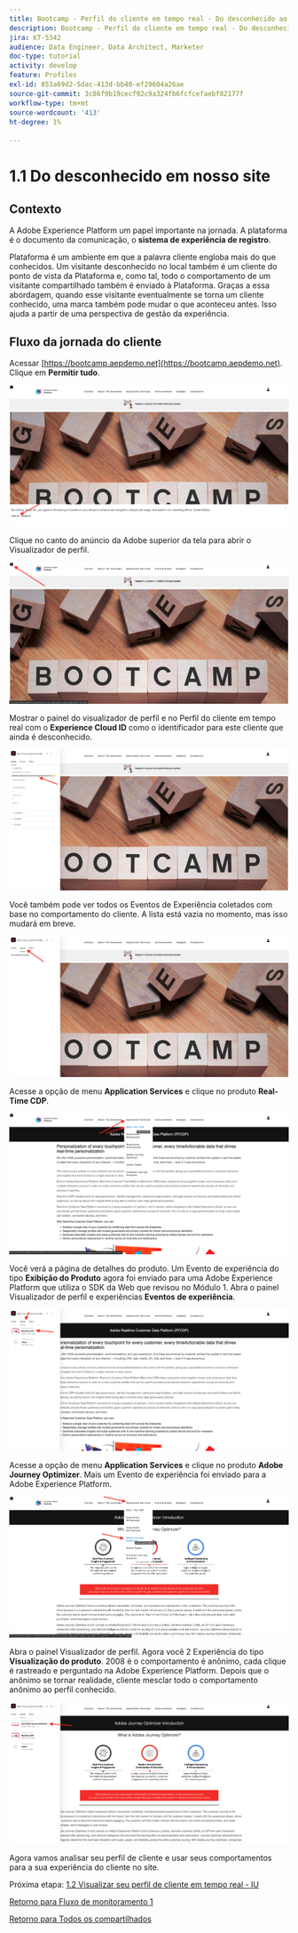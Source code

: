 ```yaml
---
title: Bootcamp - Perfil do cliente em tempo real - Do desconhecido ao conhecido no site - Brasil
description: Bootcamp - Perfil do cliente em tempo real - Do desconhecido ao conhecido no site - Brasil
jira: KT-5342
audience: Data Engineer, Data Architect, Marketer
doc-type: tutorial
activity: develop
feature: Profiles
exl-id: 853a69d2-5dac-413d-bb40-ef29604a26ae
source-git-commit: 3c86f9b19cecf92c9a324fb6fcfcefaebf82177f
workflow-type: tm+mt
source-wordcount: '413'
ht-degree: 1%

---
```


# 1.1 Do desconhecido em nosso site

## Contexto

A Adobe Experience Platform um papel importante na jornada. A plataforma é o documento da comunicação, o **sistema de experiência de registro**.

Plataforma é um ambiente em que a palavra cliente engloba mais do que conhecidos. Um visitante desconhecido no local também é um cliente do ponto de vista da Plataforma e, como tal, todo o comportamento de um visitante compartilhado também é enviado à Plataforma. Graças a essa abordagem, quando esse visitante eventualmente se torna um cliente conhecido, uma marca também pode mudar o que aconteceu antes. Isso ajuda a partir de uma perspectiva de gestão da experiência.

## Fluxo da jornada do cliente

Acessar [https://bootcamp.aepdemo.net](https://bootcamp.aepdemo.net). Clique em **Permitir tudo**.

![DSN](./images/web8.png)

Clique no canto do anúncio da Adobe superior da tela para abrir o Visualizador de perfil.

![Demonstração](./images/pv1.png)

Mostrar o painel do visualizador de perfil e no Perfil do cliente em tempo real com o **Experience Cloud ID** como o identificador para este cliente que ainda é desconhecido.

![Demonstração](./images/pv2.png)

Você também pode ver todos os Eventos de Experiência coletados com base no comportamento do cliente. A lista está vazia no momento, mas isso mudará em breve.

![Demonstração](./images/pv3.png)

Acesse a opção de menu **Application Services** e clique no produto **Real-Time CDP**.

![Demonstração](./images/pv4.png)

Você verá a página de detalhes do produto. Um Evento de experiência do tipo **Exibição do Produto** agora foi enviado para uma Adobe Experience Platform que utiliza o SDK da Web que revisou no Módulo 1. Abra o painel Visualizador de perfil e experiências **Eventos de experiência**.

![Demonstração](./images/pv5.png)

Acesse a opção de menu **Application Services** e clique no produto **Adobe Journey Optimizer**. Mais um Evento de experiência foi enviado para a Adobe Experience Platform.

![Demonstração](./images/pv7.png)

Abra o painel Visualizador de perfil. Agora você 2 Experiência do tipo **Visualização do produto**. 2008 é o comportamento é anônimo, cada clique é rastreado e perguntado na Adobe Experience Platform. Depois que o anônimo se tornar realidade, cliente mesclar todo o comportamento anônimo ao perfil conhecido.

![Demonstração](./images/pv8.png)

Agora vamos analisar seu perfil de cliente e usar seus comportamentos para a sua experiência do cliente no site.

Próxima etapa: [1.2 Visualizar seu perfil de cliente em tempo real - IU](./ex2.md)

[Retorno para Fluxo de monitoramento 1](./uc1.md)

[Retorno para Todos os compartilhados](../../overview.md)
